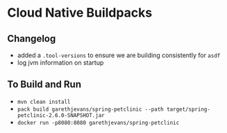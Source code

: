 # Cloud Native Buildpacks

## Changelog

* added a `.tool-versions` to ensure we are building consistently for `asdf`
* log jvm information on startup

## To Build and Run

* `mvn clean install`
* `pack build garethjevans/spring-petclinic --path target/spring-petclinic-2.6.0-SNAPSHOT.jar`
* `docker run -p8080:8080 garethjevans/spring-petclinic`
